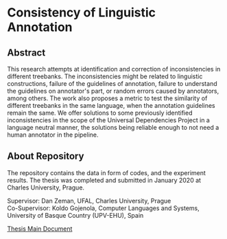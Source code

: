 <h1>Consistency of Linguistic Annotation</h1>

<h2>Abstract</h2>

This research attempts at identification and correction of inconsistencies in different treebanks. The inconsistencies might be related to linguistic constructions, failure of the guidelines of annotation, failure to understand the guidelines on annotator's part, or random errors caused by annotators, among others. The work also proposes a metric to test the similarity of different treebanks in the same language, when the annotation guidelines remain the same. We offer solutions to some previously identified inconsistencies in the scope of the Universal Dependencies Project in a language neutral manner, the solutions being reliable enough to not need a human annotator in the pipeline.

<h2>About Repository</h2>

The repository contains the data in form of codes, and the experiment results. The thesis was completed and submitted in January 2020 at Charles University, Prague.  

Supervisor: Dan Zeman, UFAL, Charles University, Prague  
Co-Supervisor: Koldo Gojenola, Computer Languages and Systems, University of Basque Country (UPV-EHU), Spain

[Thesis Main Document](docs/Thesis_Document.pdf)
